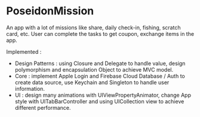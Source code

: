 # PoseidonMission
An app with a lot of missions like share, daily check-in, fishing, scratch card, etc. User can complete the tasks to get coupon, exchange items in the app.

Implemented : 
- Design Patterns : using Closure and Delegate to
handle value, design polymorphism and encapsulation Object to achieve MVC model.
- Core : implement Apple Login and Firebase Cloud Database / Auth to create data source, use Keychain and Singleton to handle user information.
- UI : design many animations with UIViewPropertyAnimator, change App style with UITabBarController and using UICollection view to achieve different performance.
